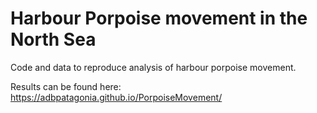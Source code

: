 # Harbour Porpoise movement in the North Sea

Code and data to reproduce analysis of harbour porpoise movement.

Results can be found here: https://adbpatagonia.github.io/PorpoiseMovement/
